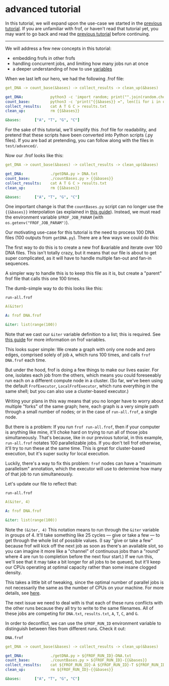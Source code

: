 # advanced tutorial

In this tutorial, we will expand upon the use-case we started in the [previous tutorial](tutorial.md). If you are unfamiliar with frof, or haven't read that tutorial yet, you may want to go back and read the [previous tutorial](tutorial.md) before continuing.

---

We will address a few new concepts in this tutorial:

- embedding frofs in other frofs
- handling concurrent jobs, and limiting how many jobs run at once
- a deeper understanding of how to use [variables](Variables.md)

When we last left our hero, we had the following .frof file:

```yml
get_DNA -> count_base(&bases) -> collect_results -> clean_up(&bases)

get_DNA:            python3 -c 'import random; print("".join(random.choice("ATGC") for _ in range(100)))' > DNA.txt
count_base:         python3 -c 'print("{{&bases}} =", len([i for i in open("DNA.txt", "r").read() if i == "{{&bases}}"]))' > {{&bases}}
collect_results:    cat A T G C > results.txt
clean_up:           rm {{&bases}}

&bases:      ["A", "T", "G", "C"]

```

For the sake of this tutorial, we'll simplify this .frof file for readability, and pretend that these scripts have been converted into Python scripts (.py files). If you are bad at pretending, you can follow along with the files in `test/advanced/`.

Now our .frof looks like this:

```yml
get_DNA -> count_base(&bases) -> collect_results -> clean_up(&bases)

get_DNA:            ./getDNA.py > DNA.txt
count_base:         ./countBases.py > {{&bases}}
collect_results:    cat A T G C > results.txt
clean_up:           rm {{&bases}}

&bases:      ["A", "T", "G", "C"]
```

One important change is that the `countBases.py` script can no longer use the `{{&bases}}` interpolation (as explained in [this guide](Interpolation.md)). Instead, we must read the environment variable `$FROF_JOB_PARAM` (with `os.getenv("FROF_JOB_PARAM")`).

Our motivating use-case for this tutorial is the need to process 100 DNA files (100 outputs from `getDNA.py`). There are a few ways we could do this:

The first way to do this is to create a new frof &variable and iterate over 100 DNA files. This isn't totally crazy, but it means that our file is about to get super complicated, as it will have to handle multiple fan-out and fan-in sequences.

A simpler way to handle this is to keep this file as it is, but create a "parent" frof file that calls this one 100 times.

The dumb-simple way to do this looks like this:

`run-all.frof`
```yml
A(&iter)

A: frof DNA.frof

&iter: list(range(100))
```

Note that we cast our `&iter` variable definition to a list; this is required. See [this guide](Variables.md) for more information on frof variables.

This looks super simple: We create a graph with only one node and zero edges, comprised solely of job `A`, which runs 100 times, and calls `frof DNA.frof` each time.

But under the hood, frof is doing a few things to make our lives easier. For one, isolates each job from the others, which means you could foreseeably run each on a different compute node in a cluster. (So far, we've been using the default `FrofExecutor`, `LocalFrofExecutor`, which runs everything in the same shell; but you can also use a cluster-based executor.)

Writing your plans in this way means that you no longer have to worry about multiple "forks" of the same graph; here, each graph is a very simple path through a small number of nodes; or in the case of `run-all.frof`, a single node.

But there is a problem: If you run `frof run-all.frof`, then if your computer is anything like mine, it'll choke hard on trying to run all of those jobs simultaneously. That's because, like in our previous tutorial, in this example, `run-all.frof` notates 100 parallelizable jobs. If you don't tell frof otherwise, it'll try to run these at the same time. This is great for cluster-based execution, but it's super sucky for local execution.

Luckily, there's a way to fix this problem: `frof` nodes can have a "maximum parallelism" annotation, which the executor will use to determine how many of that job to run simultaneously.

Let's update our file to reflect that:

`run-all.frof`
```yml
A(&iter, 4)

A: frof DNA.frof

&iter: list(range(100))
```

Note the `(&iter, 4)` This notation means to run through the `&iter` variable in groups of 4. It'll take something like 25 cycles — give or take a few — to get through the whole list of possible values. (I say "give or take a few" because frof will kick off the next job as soon as there's an available slot, so you can imagine it more like a "channel" of continuous jobs than a "round" where 4 are run to completion before the next four start.) If we run this, we'll see that it may take a bit longer for all jobs to be queued, but it'll keep our CPUs operating at optimal capacity rather than some insane clogged density.

This takes a little bit of tweaking, since the optimal number of parallel jobs is not necessarily the same as the number of CPUs on your machine. For more details, see [here](Parallelism.md).

The next issue we need to deal with is that each of these runs conflicts with the other runs because they all try to write to the same filenames. All of these jobs are competing for `DNA.txt`, `results.txt`, `A`, `T`, `C`, and `G`.

In order to deconflict, we can use the `$FROF_RUN_ID` environment variable to distinguish between files from different runs. Check it out:

`DNA.frof`
```yml
get_DNA -> count_base(&bases) -> collect_results -> clean_up(&bases)

get_DNA:            ./getDNA.py > ${FROF_RUN_ID}-DNA.txt
count_base:         ./countBases.py > ${FROF_RUN_ID}-{{&bases}}
collect_results:    cat ${FROF_RUN_ID}-A ${FROF_RUN_ID}-T ${FROF_RUN_ID}-G ${FROF_RUN_ID}-C > ${FROF_RUN_ID}-results.txt
clean_up:           rm ${FROF_RUN_ID}-{{&bases}}

&bases:      ["A", "T", "G", "C"]
```
